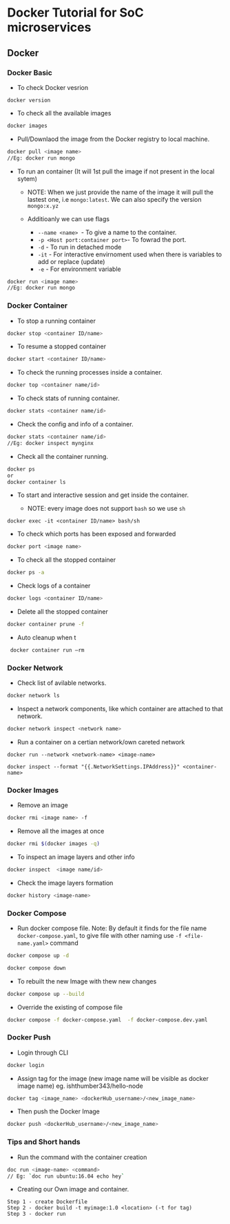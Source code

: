 # Docker Tutorial for SoC microservices

## Docker

### Docker Basic

- To check Docker vesrion

```
docker version
```

- To check all the available images

```bash
docker images
```

- Pull/Downlaod the image from the Docker registry to local machine.

```bash
docker pull <image name>
//Eg: docker run mongo
```

- To run an container (It will 1st pull the image if not present in the local sytem)
  - NOTE: When we just provide the name of the image it will pull the lastest one, i.e `mongo:latest`. We can also specify the version `mongo:x.yz`
  - Additioanly we can use flags

    - `--name <name> `- To give a name to the container.
    - `-p <Host port:container port>`- To fowrad the port.
    - `-d` - To run in detached mode
    - `-it` - For interactive envirnoment used when there is variables to add or replace (update)
    - `-e` - For environment variable

```bash
docker run <image name>
//Eg: docker run mongo
```

### Docker Container

- To stop a running container

```bash
docker stop <container ID/name>
```

- To resume a stopped container

```bash
docker start <container ID/name>
```

- To check the running processes inside a container.

```bash
docker top <container name/id>
```

- To check stats of running container.

```bash
docker stats <container name/id>
```

- Check the config and info of a container.

```bash
docker stats <container name/id>
//Eg: docker inspect mynginx
```

- Check all the container running.

```bash
docker ps
or
docker container ls
```

- To start and interactive session and get inside the container.

  - NOTE: every image does not support `bash` so we use `sh`

```
docker exec -it <container ID/name> bash/sh
```

- To check which ports has been exposed and forwarded

```bash
docker port <image name>
```

- To check all the stopped container

```bash
docker ps -a
```

- Check logs of a container

```bash
docker logs <container ID/name>
```

- Delete all the stopped container

```bash
docker container prune -f
```

- Auto cleanup when t

```bash
 docker container run —rm
```

### Docker Network

- Check list of avilable networks.

```bash
docker network ls
```

- Inspect a network components, like which container are attached to that network.

```bash
docker network inspect <network name>
```

- Run a container on a certian network/own careted network

```
docker run --network <network-name> <image-name>
```

```
docker inspect --format "{{.NetworkSettings.IPAddress}}" <container-name>
```

### Docker Images

- Remove an image

```bash
docker rmi <image name> -f
```

- Remove all the images at once

```bash
docker rmi $(docker images -q)
```

- To inspect an image layers and other info

```bash
docker inspect  <image name/id>
```

- Check the image layers formation

```bash
docker history <image-name>
```

### Docker Compose

- Run docker compose file.
  Note: By default it finds for the file name `docker-compose.yaml`, to give file with other naming use `-f <file-name.yaml>` command

```bash
docker compose up -d
```

```bash
docker compose down
```

- To rebuilt the new Image with thew new changes

```bash
docker compose up --build
```

- Override the existing of compose file

```bash
docker compose -f docker-compose.yaml  -f docker-compose.dev.yaml
```

### Docker Push

* Login through CLI

```bash
docker login
```

* Assign tag for the image (new image name will be visible as docker image name)
  eg. ishthumber343/hello-node

```bash
docker tag <image_name> <dockerHub_username>/<new_image_name>
```

* Then push the Docker Image

```bash
docker push <dockerHub_username>/<new_image_name>
```

### Tips and Short hands

- Run the command with the container creation

```bash
doc run <image-name> <command>
// Eg: `doc run ubuntu:16.04 echo hey`
```

- Creating our Own image and container.

```
Step 1 - create Dockerfile
Step 2 - docker build -t myimage:1.0 <location> (-t for tag)
Step 3 - docker run
```
